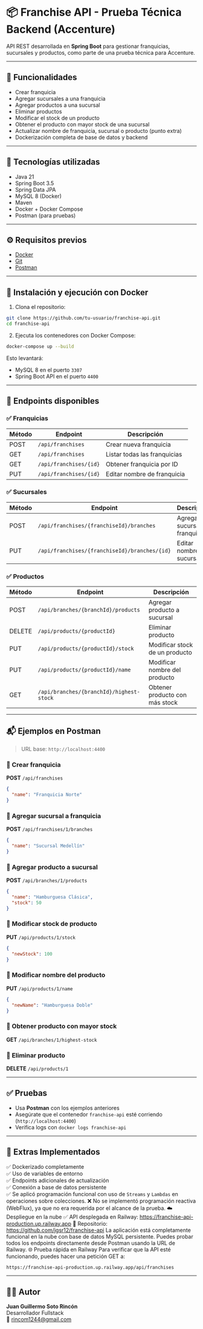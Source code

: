 
# 📦 Franchise API - Prueba Técnica Backend (Accenture)

API REST desarrollada en **Spring Boot** para gestionar franquicias, sucursales y productos, como parte de una prueba técnica para Accenture.

---

## 📌 Funcionalidades

- Crear franquicia
- Agregar sucursales a una franquicia
- Agregar productos a una sucursal
- Eliminar productos
- Modificar el stock de un producto
- Obtener el producto con mayor stock de una sucursal
- Actualizar nombre de franquicia, sucursal o producto (punto extra)
- Dockerización completa de base de datos y backend

---

## 🧰 Tecnologías utilizadas

- Java 21
- Spring Boot 3.5
- Spring Data JPA
- MySQL 8 (Docker)
- Maven
- Docker + Docker Compose
- Postman (para pruebas)

---

## ⚙️ Requisitos previos

- [Docker](https://www.docker.com/products/docker-desktop/)
- [Git](https://git-scm.com/)
- [Postman](https://www.postman.com/)

---

## 🚀 Instalación y ejecución con Docker

1. Clona el repositorio:

```bash
git clone https://github.com/tu-usuario/franchise-api.git
cd franchise-api
```

2. Ejecuta los contenedores con Docker Compose:

```bash
docker-compose up --build
```

Esto levantará:
- MySQL 8 en el puerto `3307`
- Spring Boot API en el puerto `4400`

---

## 📮 Endpoints disponibles

### ✅ Franquicias

| Método | Endpoint               | Descripción                  |
|--------|------------------------|------------------------------|
| POST   | `/api/franchises`      | Crear nueva franquicia       |
| GET    | `/api/franchises`      | Listar todas las franquicias |
| GET    | `/api/franchises/{id}` | Obtener franquicia por ID    |
| PUT    | `/api/franchises/{id}` | Editar nombre de franquicia  |

### ✅ Sucursales

| Método | Endpoint                                      | Descripción                   |
|--------|-----------------------------------------------|-------------------------------|
| POST   | `/api/franchises/{franchiseId}/branches`      | Agregar sucursal a franquicia |
| PUT    | `/api/franchises/{franchiseId}/branches/{id}` | Editar nombre de sucursal     |

### ✅ Productos

| Método | Endpoint                                 | Descripción                    |
|--------|------------------------------------------|--------------------------------|
| POST   | `/api/branches/{branchId}/products`      | Agregar producto a sucursal    |
| DELETE | `/api/products/{productId}`              | Eliminar producto              |
| PUT    | `/api/products/{productId}/stock`        | Modificar stock de un producto |
| PUT    | `/api/products/{productId}/name`         | Modificar nombre del producto  |
| GET    | `/api/branches/{branchId}/highest-stock` | Obtener producto con más stock |

---

## 📬 Ejemplos en Postman

> URL base: `http://localhost:4400`

### 🔹 Crear franquicia

**POST** `/api/franchises`

```json
{
  "name": "Franquicia Norte"
}
```

### 🔹 Agregar sucursal a franquicia

**POST** `/api/franchises/1/branches`

```json
{
  "name": "Sucursal Medellín"
}
```

### 🔹 Agregar producto a sucursal

**POST** `/api/branches/1/products`

```json
{
  "name": "Hamburguesa Clásica",
  "stock": 50
}
```

### 🔹 Modificar stock de producto

**PUT** `/api/products/1/stock`

```json
{
  "newStock": 100
}
```

### 🔹 Modificar nombre del producto

**PUT** `/api/products/1/name`

```json
{
  "newName": "Hamburguesa Doble"
}
```

### 🔹 Obtener producto con mayor stock

**GET** `/api/branches/1/highest-stock`

### 🔹 Eliminar producto

**DELETE** `/api/products/1`

---

## ✅ Pruebas

- Usa **Postman** con los ejemplos anteriores
- Asegúrate que el contenedor `franchise-api` esté corriendo (`http://localhost:4400`)
- Verifica logs con `docker logs franchise-api`

---

## 🧪 Extras Implementados

✅ Dockerizado completamente  
✅ Uso de variables de entorno  
✅ Endpoints adicionales de actualización  
✅ Conexión a base de datos persistente  
✅ Se aplicó programación funcional con uso de `Streams` y `Lambdas` en operaciones sobre colecciones.
❌ No se implementó programación reactiva (WebFlux), ya que no era requerida por el alcance de la prueba.
☁️ Despliegue en la nube
✅ API desplegada en Railway: https://franchise-api-production.up.railway.app
🔗 Repositorio: https://github.com/jgsr12/franchise-api
La aplicación está completamente funcional en la nube con base de datos MySQL persistente. Puedes probar todos los endpoints directamente desde Postman usando la URL de Railway.
🌐 Prueba rápida en Railway
Para verificar que la API esté funcionando, puedes hacer una petición GET a:

```bash
https://franchise-api-production.up.railway.app/api/franchises
```

---

## 👨‍💻 Autor

**Juan Guillermo Soto Rincón**  
Desarrollador Fullstack  
📧 rincom1244@gmail.com
